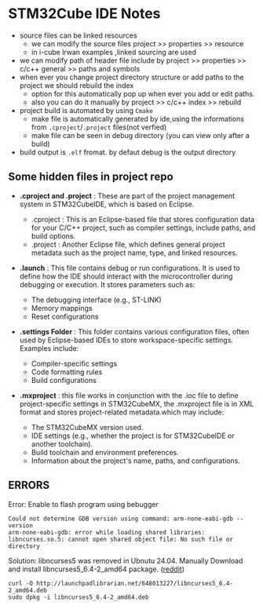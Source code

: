 # STM32Cube IDE Notes
- source files can be linked resources
  - we can modify the source files project >> properties >> resource
  - in i-cube lrwan examples ,linked sourcing are used  
- we can modify path of header file include by project >> properties >> c/c++ general >> paths and symbols 
- when ever you change project directory structure or add paths to the project we should rebuild the index
  - option for this automatically pop up when ever you add or edit paths.
  - also you can do it manually by project >> c/c++ index >> rebuild 
- project build is automated by using `Cmake`
  - make file is automatically generated by ide,using the informations from `.cproject`/`.project` files(not verfied)
  - make file can be seen in debug directory (you can view only after a build)
- build output is `.elf` fromat. by defaut debug is the output directory
## Some hidden files in project repo
* **.cproject and .project** : These are part of the project management system in STM32CubeIDE, which is based on Eclipse.
   * .cproject : This is an Eclipse-based file that stores configuration data for your C/C++ project, such as compiler settings, include paths, and build options.
   * .project : Another Eclipse file, which defines general project metadata such as the project name, type, and linked resources.

* **.launch** : This file contains debug or run configurations. It is used to define how the IDE should interact with the microcontroller during debugging or execution. It stores parameters such as:
   * The debugging interface (e.g., ST-LINK)
   * Memory mappings
   * Reset configurations

* **.settings Folder** : This folder contains various configuration files, often used by Eclipse-based IDEs to store workspace-specific settings. Examples include:
   * Compiler-specific settings
   * Code formatting rules
   * Build configurations

* **.mxproject** : this file works in conjunction with the .ioc file to define project-specific settings in STM32CubeMX, the .mxproject file is in XML format and stores project-related metadata.which may include:
   * The STM32CubeMX version used.
   * IDE settings (e.g., whether the project is for STM32CubeIDE or another toolchain).
   * Build toolchain and environment preferences.
   * Information about the project's name, paths, and configurations.
## ERRORS
Error: Enable to flash program using bebugger
```
Could not determine GDB version using command: arm-none-eabi-gdb --version
arm-none-eabi-gdb: error while loading shared libraries: libncurses.so.5: cannot open shared object file: No such file or directory
```
Solution: libncurses5 was removed in Ubnutu 24.04. Manually Download and install libncurses5_6.4-2_amd64 package. ([reddit](https://www.reddit.com/r/Ubuntu/comments/1cm97bg/libncurses5dev/))
```
curl -O http://launchpadlibrarian.net/648013227/libncurses5_6.4-2_amd64.deb
sudo dpkg -i libncurses5_6.4-2_amd64.deb
```
